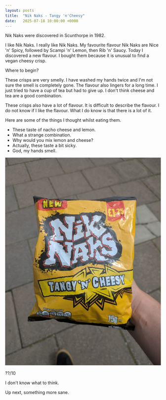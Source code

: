 ```yaml
---
layout: posts
title:  "Nik Naks - Tangy 'n'Cheesy"
date:   2025-07-18 10:00:00 +0000
---
```


Nik Naks were discovered in Scunthorpe in 1982. 

<!--excerpt-->


I like Nik Naks. I really like Nik Naks. My favourite flavour Nik Naks are Nice 'n' Spicy, followed by Scampi 'n' Lemon, then Rib 'n' Saucy. Today I discovered a new flavour. I bought them because it is unusual to find a vegan cheesy crisp.

Where to begin?

These crisps are very smelly. I have washed my hands twice and I'm not sure the smell is completely gone. The flavour also lingers for a long time. I just tried to have a cup of tea but had to give up. I don't think cheese and tea are a good combination.

These crisps also have a lot of flavour. It is difficult to describe the flavour. I do not know if I like the flavour. What I do know is that there is a lot of it. 

Here are some of the things I thought whilst eating them.

- These taste of nacho cheese and lemon. 
- What a strange combination.
- Why would you mix lemon and cheese?
- Actually, these taste a bit sicky.
- God, my hands smell.


<img style="max-height:50vh" src="/assets/images/nntc.jpg" alt="Nik Naks - Tangy n Cheesy"/>

??/10 

I don't know what to think.

Up next, something more sane. 
